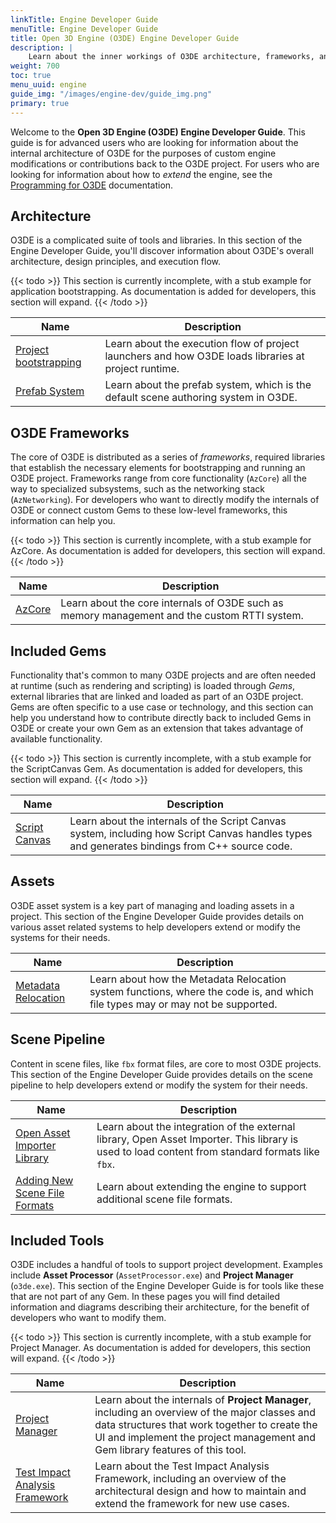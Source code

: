 ```yaml
---
linkTitle: Engine Developer Guide
menuTitle: Engine Developer Guide
title: Open 3D Engine (O3DE) Engine Developer Guide
description: |
    Learn about the inner workings of O3DE architecture, frameworks, and Gems to perform custom modifications to O3DE and contribute back to source code.
weight: 700
toc: true
menu_uuid: engine
guide_img: "/images/engine-dev/guide_img.png"
primary: true
---
```


Welcome to the **Open 3D Engine (O3DE) Engine Developer Guide**. This guide is for advanced users who are looking for information about the internal
architecture of O3DE for the purposes of custom engine modifications or contributions back to the O3DE project. For users who are looking for information about how to
_extend_ the engine, see the [Programming for O3DE](/docs/user-guide/programming) documentation.

## Architecture

O3DE is a complicated suite of tools and libraries. In this section of the Engine Developer Guide, you'll discover information about O3DE's overall architecture, design principles, and execution flow.

{{< todo >}}
This section is currently incomplete, with a stub example for application bootstrapping. As documentation is added for developers, this section will expand.
{{< /todo >}}

| Name | Description |
|-|-|
| [Project bootstrapping](./architecture/bootstrap) | Learn about the execution flow of project launchers and how O3DE loads libraries at project runtime. |
| [Prefab System](./architecture/prefabs) | Learn about the prefab system, which is the default scene authoring system in O3DE. |

## O3DE Frameworks

The core of O3DE is distributed as a series of _frameworks_, required libraries that establish the necessary elements for bootstrapping and running an O3DE project. Frameworks range from core functionality (`AzCore`) all the way to specialized subsystems, such as the networking stack (`AzNetworking`). For developers who want to directly modify the internals of O3DE or connect custom Gems to these low-level frameworks, this information can help you.

{{< todo >}}
This section is currently incomplete, with a stub example for AzCore. As documentation is added for developers, this section will expand.
{{< /todo >}}

| Name | Description |
|-|-|
| [AzCore](./frameworks/azcore) | Learn about the core internals of O3DE such as memory management and the custom RTTI system. |

## Included Gems

Functionality that's common to many O3DE projects and are often needed at runtime (such as rendering and scripting) is loaded through _Gems_, external libraries that are linked and loaded as part of an O3DE project. Gems are often specific to a use case or technology, and this section can help you understand how to contribute directly back to included Gems in O3DE or create
your own Gem as an extension that takes advantage of available functionality.

{{< todo >}}
This section is currently incomplete, with a stub example for the ScriptCanvas Gem. As documentation is added for developers, this section will expand.
{{< /todo >}}

| Name | Description |
|-|-|
| [Script Canvas](./gems/scriptcanvas) | Learn about the internals of the Script Canvas system, including how Script Canvas handles types and generates bindings from C++ source code. |

## Assets

O3DE asset system is a key part of managing and loading assets in a project. This section of the Engine Developer Guide provides details on various asset related systems to help developers extend or modify the systems for their needs.

| Name | Description |
|-|-|
| [Metadata Relocation](./assets/metadata) | Learn about how the Metadata Relocation system functions, where the code is, and which file types may or may not be supported. |

## Scene Pipeline

Content in scene files, like `fbx` format files, are core to most O3DE projects. This section of the Engine Developer Guide provides details on the scene pipeline to help developers extend or modify the system for their needs.

| Name | Description |
|-|-|
| [Open Asset Importer Library](./scenepipeline/openassetimporter) | Learn about the integration of the external library, Open Asset Importer. This library is used to load content from standard formats like `fbx`. |
| [Adding New Scene File Formats](./scenepipeline/addingscenefiles) | Learn about extending the engine to support additional scene file formats. |

## Included Tools

O3DE includes a handful of tools to support project development. Examples include **Asset Processor** (`AssetProcessor.exe`) and **Project Manager** (`o3de.exe`). This section of the Engine Developer Guide is for tools like these that are not part of any Gem. In these pages you will find detailed information and diagrams describing their architecture, for the benefit of developers who want to modify them.

{{< todo >}}
This section is currently incomplete, with a stub example for Project Manager. As documentation is added for developers, this section will expand.
{{< /todo >}}

| Name | Description |
|-|-|
| [Project Manager](./tools/project-manager) | Learn about the internals of **Project Manager**, including an overview of the major classes and data structures that work together to create the UI and implement the project management and Gem library features of this tool. |
| [Test Impact Analysis Framework](./tools/tiaf) | Learn about the Test Impact Analysis Framework, including an overview of the architectural design and how to maintain and extend the framework for new use cases. |
